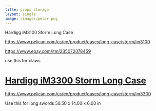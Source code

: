 ```yaml
---
title: props storage
layout: single
image: /images/polar.png
---
```


Hardigg iM3100 Storm Long Case

https://www.pelican.com/us/en/product/cases/long-case/storm/im3100

https://www.ebay.com/itm/235072078459

use this for claws 

# [Hardigg iM3300 Storm Long Case](https://usa-supply.com/products/hardigg-im3300-storm-long-case-olive-green-no-foam-used?variant=44118130491705&currency=USD&utm_medium=product_sync&utm_source=google&utm_content=sag_organic&utm_campaign=sag_organic)

https://www.pelican.com/us/en/product/cases/long-case/storm/im3300

Use this for long swords 50.50 x 14.00 x 6.00 in 